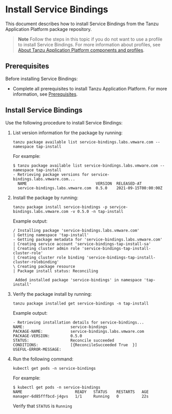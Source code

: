 # Install Service Bindings

This document describes how to install Service Bindings
from the Tanzu Application Platform package repository.

> **Note** Follow the steps in this topic if you do not want to use a profile to install
> Service Bindings.
> For more information about profiles, see
> [About Tanzu Application Platform components and profiles](../overview.hbs.md#about-package-profiles).

## <a id='prereqs'></a>Prerequisites

Before installing Service Bindings:

- Complete all prerequisites to install Tanzu Application Platform. For more information, see [Prerequisites](../prerequisites.md).

## <a id='install-service-bindings'></a> Install Service Bindings

Use the following procedure to install Service Bindings:

1. List version information for the package by running:

    ```console
    tanzu package available list service-bindings.labs.vmware.com --namespace tap-install
    ```

    For example:

    ```console
    $ tanzu package available list service-bindings.labs.vmware.com --namespace tap-install
    - Retrieving package versions for service-bindings.labs.vmware.com...
      NAME                              VERSION  RELEASED-AT
      service-bindings.labs.vmware.com  0.5.0    2021-09-15T00:00:00Z
    ```

1. Install the package by running:

    ```console
    tanzu package install service-bindings -p service-bindings.labs.vmware.com -v 0.5.0 -n tap-install
    ```

    Example output:

    ```console
    / Installing package 'service-bindings.labs.vmware.com'
    | Getting namespace 'tap-install'
    - Getting package metadata for 'service-bindings.labs.vmware.com'
    | Creating service account 'service-bindings-tap-install-sa'
    | Creating cluster admin role 'service-bindings-tap-install-cluster-role'
    | Creating cluster role binding 'service-bindings-tap-install-cluster-rolebinding'
    \ Creating package resource
    | Package install status: Reconciling

     Added installed package 'service-bindings' in namespace 'tap-install'
    ```

1. Verify the package install by running:

    ```console
    tanzu package installed get service-bindings -n tap-install
    ```

    Example output:

    ```console
    - Retrieving installation details for service-bindings...
    NAME:                    service-bindings
    PACKAGE-NAME:            service-bindings.labs.vmware.com
    PACKAGE-VERSION:         0.5.0
    STATUS:                  Reconcile succeeded
    CONDITIONS:              [{ReconcileSucceeded True  }]
    USEFUL-ERROR-MESSAGE:
    ```

1.  Run the following command:

    ```console
    kubectl get pods -n service-bindings
    ```

    For example:

    ```console
    $ kubectl get pods -n service-bindings
    NAME                       READY   STATUS    RESTARTS   AGE
    manager-6d85fffbcd-j4gvs   1/1     Running   0          22s
    ```

    Verify that `STATUS` is `Running`
